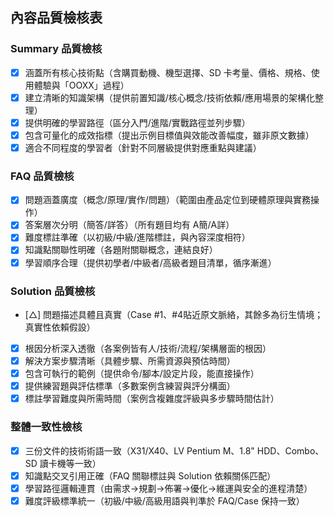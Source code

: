 ## 內容品質檢核表

### Summary 品質檢核
- [x] 涵蓋所有核心技術點（含購買動機、機型選擇、SD 卡考量、價格、規格、使用體驗與「OOXX」過程）
- [x] 建立清晰的知識架構（提供前置知識/核心概念/技術依賴/應用場景的架構化整理）
- [x] 提供明確的學習路徑（區分入門/進階/實戰路徑並列步驟）
- [x] 包含可量化的成效指標（提出示例目標值與效能改善幅度，雖非原文數據）
- [x] 適合不同程度的學習者（針對不同層級提供對應重點與建議）

### FAQ 品質檢核
- [x] 問題涵蓋廣度（概念/原理/實作/問題）（範圍由產品定位到硬體原理與實務操作）
- [x] 答案層次分明（簡答/詳答）（所有題目均有 A簡/A詳）
- [x] 難度標註準確（以初級/中級/進階標註，與內容深度相符）
- [x] 知識點關聯性明確（各題附關聯概念，連結良好）
- [x] 學習順序合理（提供初學者/中級者/高級者題目清單，循序漸進）

### Solution 品質檢核
- [△] 問題描述具體且真實（Case #1、#4貼近原文脈絡，其餘多為衍生情境；真實性依賴假設）
- [x] 根因分析深入透徹（各案例皆有人/技術/流程/架構層面的根因）
- [x] 解決方案步驟清晰（具體步驟、所需資源與預估時間）
- [x] 包含可執行的範例（提供命令/腳本/設定片段，能直接操作）
- [x] 提供練習題與評估標準（多數案例含練習與評分構面）
- [x] 標註學習難度與所需時間（案例含複雜度評級與多步驟時間估計）

### 整體一致性檢核
- [x] 三份文件的技術術語一致（X31/X40、LV Pentium M、1.8" HDD、Combo、SD 讀卡機等一致）
- [x] 知識點交叉引用正確（FAQ 關聯標註與 Solution 依賴關係匹配）
- [x] 學習路徑邏輯連貫（由需求→規劃→佈署→優化→維運與安全的進程清楚）
- [x] 難度評級標準統一（初級/中級/高級用語與判準於 FAQ/Case 保持一致）